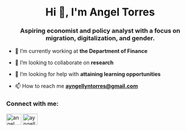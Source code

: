 
<h1 align="center">Hi 👋, I'm Angel Torres</h1>
<h3 align="center">Aspiring economist and policy analyst with a focus on migration, digitalization, and gender.</h3>

- 🔭 I’m currently working at **the Department of Finance**

- 👯 I’m looking to collaborate on **research**

- 🤝 I’m looking for help with **attaining learning opportunities**

- 📫 How to reach me **ayngellyntorres@gmail.com**

<h3 align="left">Connect with me:</h3>
<p align="left">
<a href="https://linkedin.com/in/angel lyn torres" target="blank"><img align="center" src="https://raw.githubusercontent.com/rahuldkjain/github-profile-readme-generator/master/src/images/icons/Social/linked-in-alt.svg" alt="angel lyn torres" height="30" width="40" /></a>
<a href="https://instagram.com/ayngellyn" target="blank"><img align="center" src="https://raw.githubusercontent.com/rahuldkjain/github-profile-readme-generator/master/src/images/icons/Social/instagram.svg" alt="ayngellyn" height="30" width="40" /></a>
</p>
